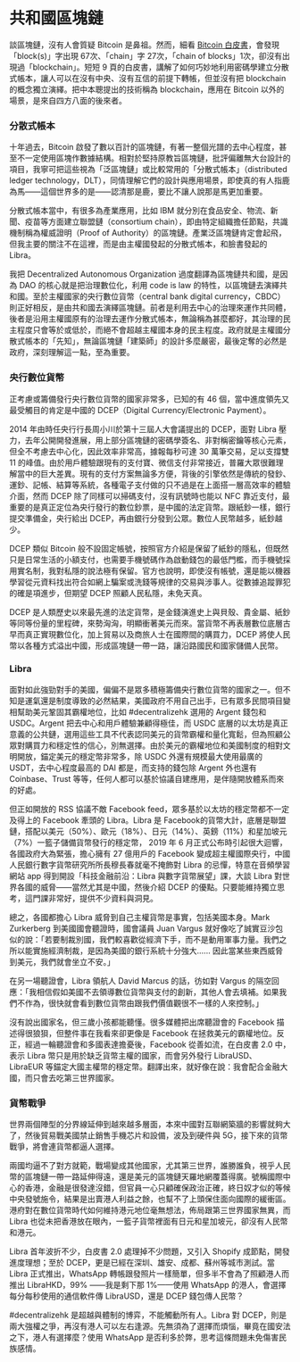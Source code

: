 # 共和國區塊鏈

談區塊鏈，沒有人會質疑 Bitcoin 是鼻祖。然而，細看 [Bitcoin 白皮書](https://bitcoin.org/bitcoin.pdf)，會發現「block\(s\)」字出現 67次、「chain」字 27次，「chain of blocks」1次，卻沒有出現過「blockchain」。短短 9 頁的白皮書，講解了如何巧妙地利用密碼學建立分散式帳本，讓人可以在沒有中央、沒有互信的前提下轉帳，但並沒有把 blockchain 的概念獨立演繹。把中本聰提出的技術稱為 blockchain，應用在 Bitcoin 以外的場景，是來自四方八面的後來者。

### 分散式帳本

十年過去，Bitcoin 啟發了數以百計的區塊鏈，有著一整個光譜的去中心程度，甚至不一定使用區塊作數據結構。相對於堅持原教旨區塊鏈，批評偏離無大台設計的項目，我寧可把這些視為「泛區塊鏈」或比較常用的「分散式帳本」（distributed ledger technology，DLT），同情理解它們的設計與應用場景，即使真的有人指鹿為馬——這個世界多的是——認清那是鹿，要比不讓人說那是馬更加重要。

分散式帳本當中，有很多為產業應用，比如 IBM 就分別在食品安全、物流、新聞、疫苗等方面建立聯盟鏈（consortium chain），即由特定組織擔任節點，共識機制稱為權威證明（Proof of Authority）的區塊鏈。產業泛區塊鏈肯定會起飛，但我主要的關注不在這裡，而是由主權國發起的分散式帳本，和臉書發起的 Libra。

我把 Decentralized Autonomous Organization 過度翻譯為區塊鏈共和國，是因為 DAO 的核心就是把治理數位化，利用 code is law 的特性，以區塊鏈去演繹共和國。至於主權國家的央行數位貨幣（central bank digital currency，CBDC）則正好相反，是由共和國去演繹區塊鏈。前者是利用去中心的治理來運作共同體，後者是沿用主權國原有的治理去運作分散式帳本，無論稱為甚麼都好，其治理的民主程度只會等於或低於，而絕不會超越主權國本身的民主程度。政府就是主權國分散式帳本的「先知」，無論區塊鏈「建築師」的設計多麼嚴密，最後定奪的必然是政府，深刻理解這一點，至為重要。

### 央行數位貨幣

正考慮或籌備發行央行數位貨幣的國家非常多，已知的有 46 個，當中進度領先又最受觸目的肯定是中國的 DCEP（Digital Currency/Electronic Payment）。

2014 年由時任央行行長周小川於第十三屆人大會議提出的 DCEP，面對 Libra 壓力，去年公開開發進展，用上部分區塊鏈的密碼學簽名、非對稱密鑰等核心元素，但全不考慮去中心化，因此效率非常高，據報每秒可達 30 萬筆交易，足以支撐雙 11 的峰值。由於用戶體驗跟現有的支付寶、微信支付非常接近，普羅大眾很難理解當中的巨大差異。現有的支付方案無論多方便，背後的引擎依然是傳統的發鈔、運鈔、記帳、結算等系統，各種電子支付做的只不過是在上面搭一層高效率的體驗介面，然而 DCEP 除了同樣可以掃碼支付，沒有訊號時也能以 NFC 靠近支付，最重要的是真正定位為央行發行的數位鈔票，是中國的法定貨幣。跟紙鈔一樣，銀行提交準備金，央行給出 DCEP，再由銀行分發到公眾。數位人民幣越多，紙鈔越少。

DCEP 類似 Bitcoin 般不設固定帳號，按照官方介紹是保留了紙鈔的隱私，但既然只是日常生活的小額支付，也需要手機號碼作為啟動錢包的最低門檻，而手機號採用實名制，我對私隱的說法極有保留。官方也說明，即使沒有帳號，還是能以機器學習從元資料找出符合如網上騙案或洗錢等規律的交易與涉事人。從數據追蹤罪犯的確是項進步，但期望 DCEP 照顧人民私隱，未免天真。

DCEP 是人類歷史以來最先進的法定貨幣，是金錢演進史上與貝殼、貴金屬、紙鈔等同等份量的里程碑，來勢洶洶，明顯衝著美元而來。當貨幣不再表層數位底層古早而真正實現數位化，加上貿易以及商旅人士在國際間的購買力，DCEP 將使人民幣以各種方式溢出中國，形成區塊鏈一帶一路，讓沿路國民和國家儲備人民幣。

### Libra

面對如此強勁對手的美國，偏偏不是眾多積極籌備央行數位貨幣的國家之一。但不知是運氣還是制度導致的必然結果，美國政府不用自己出手，已有眾多民間項目變相幫助美元鞏固其霸權地位，比如 \#decentralizehk 選用的 Argent 錢包和 USDC。Argent 把去中心和用戶體驗兼顧得極佳，而 USDC 底層的以太坊是真正意義的公共鏈，選用這些工具不代表認同美元的貨幣霸權和量化寬鬆，但為照顧公眾對購買力和穩定性的信心，別無選擇。由於美元的霸權地位和美國制度的相對文明開放，錨定美元的穩定幣非常多，除 USDC 外還有規模最大使用最廣的 USDT，去中心程度最高的 DAI 都是，而支持的錢包除 Argent 外也還有 Coinbase、Trust 等等，任何人都可以基於協議自建應用，是伴隨開放體系而來的好處。

但正如開放的 RSS 協議不敵 Facebook feed，眾多基於以太坊的穩定幣都不一定及得上的 Facebook 牽頭的 Libra。Libra 是 Facebook的貨幣大計，底層是聯盟鏈，搭配以美元（50%）、歐元（18%）、日元（14%）、英鎊（11%）和星加坡元（7%）一籃子儲備貨幣發行的穩定幣， 2019 年 6 月正式公布時引起很大迴響，各國政府大為緊張，擔心擁有 27 億用戶的 Facebook 變成超主權國際央行，中國人民銀行數字貨幣研究所所長穆長春就毫不掩飾對 Libra 的忌憚，特意在音頻學習網站 app 得到開設「科技金融前沿：Libra 與數字貨幣展望」課，大談 Libra 對世界各國的威脅——當然尤其是中國，然後介紹 DCEP 的優點。只要能維持獨立思考，這門課非常好，提供不少資料與洞見。

總之，各國都擔心 Libra 威脅到自己主權貨幣是事實，包括美國本身。Mark Zurkerberg 到美國國會聽證時，國會議員 Juan Vargus 就好像吃了誠實豆沙包似的說：「若要制裁別國，我們較喜歡從經濟下手，而不是動用軍事力量。我們之所以能實施經濟制裁，是因為美國的銀行系統十分強大...... 因此當某些東西威脅到美元，我們就會坐立不安。」

在另一場聽證會，Libra 領航人 David Marcus 的話，彷如對 Vargus 的隔空回應：「我相信假如美國不去領導數位貨幣與支付的創新，其他人會去填補。如果我們不作為，很快就會看到數位貨幣由跟我們價值觀很不一樣的人來控制。」

沒有說出國家名，但三歲小孩都能聽懂。很多媒體把出席聽證會的 Facebook 描述得很狼狽，但整件事在我看來卻更像是 Facebook 在拯救美元的霸權地位。反正，經過一輪聽證會和多國表達擔憂後，Facebook 從善如流，在白皮書 2.0 中，表示 Libra 幣只是用於缺乏貨幣主權的國家，而會另外發行 LibraUSD、LibraEUR 等錨定大國主權幣的穩定幣。翻譯出來，就好像在說：我會配合金融大國，而只會去吃第三世界國家。

### 貨幣戰爭

世界兩個陣型的分界線延伸到越來越多層面，本來中國對互聯網築牆的影響就夠大了，然後貿易戰美國禁止銷售手機芯片和設備，波及到硬件與 5G，接下來的貨幣戰爭，將會連貨幣都逼人選擇。

兩國均逼不了對方就範，戰場變成其他國家，尤其第三世界，誰勝誰負，視乎人民幣的區塊鏈一帶一路延伸得遠，還是美元的區塊鏈天羅地網覆蓋得廣。號稱國際中心的香港，金融是很發達沒錯，但官員一心只顧確保政治正確，終日奴才似的等候中央發號施令，結果是出賣港人利益之餘，也幫不了上頭保住面向國際的緩衝區。港府對在數位貨幣時代如何維持港元地位毫無想法，佈局跟第三世界國家無異，而 Libra 也從未把香港放在眼內，一籃子貨幣裡面有日元和星加坡元，卻沒有人民幣和港元。

Libra 首年波折不少，白皮書 2.0 處理掉不少問題，又引入 Shopify 成節點，開發進度理想；至於 DCEP，更是已經在深圳、雄安、成都、蘇州等城市測試。當 Libra 正式推出，WhatsApp 轉帳跟發照片一樣簡單，但多半不會為了照顧港人而推出 LibraHKD，99% ——我是剩下那 1%——使用 WhatsApp 的港人，會選擇每分每秒使用的通信軟件傳 LibraUSD，還是 DCEP 錢包傳人民幣？

\#decentralizehk 是超越與體制的博弈，不能觸動所有人。Libra 對 DCEP，則是兩大強權之爭，再沒有港人可以左右逢源。先無須為了選擇而煩惱，畢竟在國安法之下，港人有選擇麼？使用 WhatsApp 是否利多於弊，思考這條問題未免傷害民族感情。

#### 

